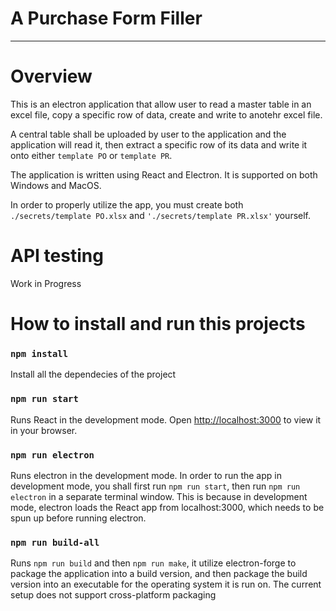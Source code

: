 # A Purchase Form Filler 
---
# Overview <br>
This is an electron application that allow user to read a master table in an excel file, copy a specific row of data, create and write to anotehr excel file.<br>

A central table shall be uploaded by user to the application and the application will read it, then extract a specific row of its data and write it onto either `template PO` or `template PR`.

The application is written using React and Electron. It is supported on both Windows and MacOS.

In order to properly utilize the app, you must create both `./secrets/template PO.xlsx` and `'./secrets/template PR.xlsx'` yourself. 

# API testing
Work in Progress

# How to install and run this projects

### `npm install`
Install all the dependecies of the project

### `npm run start`
Runs React in the development mode.
Open [http://localhost:3000](http://localhost:3000) to view it in your browser.

### `npm run electron`
Runs electron in the development mode.
In order to run the app in development mode, you shall first run `npm run start`, then run `npm run electron` in a separate terminal window. This is because in development mode, electron loads the React app from localhost:3000, which needs to be spun up before running electron.

### `npm run build-all`
Runs `npm run build` and then `npm run make`, it utilize electron-forge to package the application into a build version, and then package the build version into an executable for the operating system it is run on. The current setup does not support cross-platform packaging

